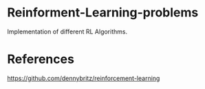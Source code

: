 # Reinforment-Learning-problems
Implementation of different RL Algorithms.

# References
https://github.com/dennybritz/reinforcement-learning
